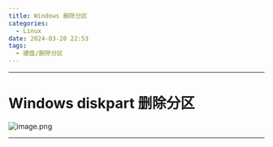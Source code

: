 ```yaml
---
title: Windows 删除分区
categories:
  - Linux
date: 2024-03-20 22:53
tags:
  - 硬盘/删除分区
---
```


---
# Windows diskpart 删除分区
![image.png](https://illyber-images.oss-cn-chengdu.aliyuncs.com/202311261825395.png)




---

